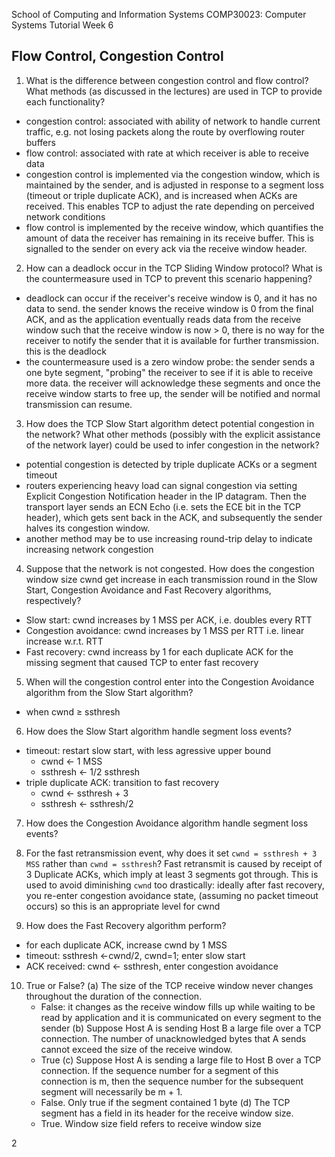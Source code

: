 
School of Computing and Information Systems
COMP30023: Computer Systems
Tutorial Week 6

## Flow Control, Congestion Control
1. What is the difference between congestion control and flow control? What
methods (as discussed in the lectures) are used in TCP to provide each
functionality?
- congestion control: associated with ability of network to handle current traffic, e.g. not losing
  packets along the route by overflowing router buffers
- flow control: associated with rate at which receiver is able to receive data
- congestion control is implemented via the congestion window, which is maintained by the sender,
  and is adjusted in response to a segment loss (timeout or triple duplicate ACK), and is increased
  when ACKs are received.  This enables TCP to adjust the rate depending on perceived network 
  conditions
- flow control is implemented by the receive window, which quantifies the amount of data the receiver
  has remaining in its receive buffer.  This is signalled to the sender on every ack via the receive
  window header.

2. How can a deadlock occur in the TCP Sliding Window protocol? What
is the countermeasure used in TCP to prevent this scenario happening?
- deadlock can occur if the receiver's receive window is 0, and it has no data to send.  the sender
  knows the receive window is 0 from the final ACK, and as the application eventually reads data from
  the receive window such that the receive window is now > 0, there is no way for the receiver
  to notify the sender that it is available for further transmission.  this is the deadlock
- the countermeasure used is a zero window probe: the sender sends a one byte segment, "probing" the
  receiver to see if it is able to receive more data.  the receiver will acknowledge these segments
  and once the receive window starts to free up, the sender will be notified and normal transmission
  can resume.

3. How does the TCP Slow Start algorithm detect potential congestion in
the network? What other methods (possibly with the explicit assistance
of the network layer) could be used to infer congestion in the network?
- potential congestion is detected by triple duplicate ACKs or a segment timeout
- routers experiencing heavy load can signal congestion via setting Explicit Congestion Notification
  header in the IP datagram.  Then the transport layer sends an ECN Echo (i.e. sets the ECE bit in 
  the TCP header), which gets sent back in the ACK, and subsequently the sender halves its congestion
  window.  
- another method may be to use increasing round-trip delay to indicate increasing network congestion

4. Suppose that the network is not congested. How does the congestion
window size cwnd get increase in each transmission round in the Slow
Start, Congestion Avoidance and Fast Recovery algorithms, respectively?
- Slow start: cwnd increases by 1 MSS per ACK, i.e. doubles every RTT
- Congestion avoidance: cwnd increases by 1 MSS per RTT i.e. linear increase w.r.t. RTT
- Fast recovery: cwnd increass by 1 for each duplicate ACK for the missing segment that caused
  TCP to enter fast recovery

5. When will the congestion control enter into the Congestion Avoidance
algorithm from the Slow Start algorithm?
- when cwnd $\ge$ ssthresh

6. How does the Slow Start algorithm handle segment loss events?
- timeout: restart slow start, with less agressive upper bound
  - cwnd <- 1 MSS
  - ssthresh <- 1/2 ssthresh
- triple duplicate ACK: transition to fast recovery
  - cwnd <- ssthresh + 3
  - ssthresh <- ssthresh/2

7. How does the Congestion Avoidance algorithm handle segment loss events?
8. For the fast retransmission event, why does it set `cwnd = ssthresh + 3 MSS` 
rather than `cwnd = ssthresh`?
Fast retransmit is caused by receipt of 3 Duplicate ACKs, which imply at least 3 segments got through.
This is used to avoid diminishing `cwnd` too drastically: ideally after fast recovery, you re-enter
congestion avoidance state, (assuming no packet timeout occurs) so this is an appropriate level
for cwnd

9. How does the Fast Recovery algorithm perform?
- for each duplicate ACK, increase cwnd by 1 MSS
- timeout: ssthresh <-cwnd/2, cwnd=1; enter slow start
- ACK received: cwnd <- ssthresh, enter congestion avoidance

10. True or False?
(a) The size of the TCP receive window never changes throughout the
duration of the connection.
    - False: it changes as the receive window fills up while waiting to be read by application
      and it is communicated on every segment to the sender
(b) Suppose Host A is sending Host B a large file over a TCP connection.
The number of unacknowledged bytes that A sends cannot exceed the
size of the receive window.
    - True
(c) Suppose Host A is sending a large file to Host B over a TCP connection. If the sequence number for a segment of this connection is m,
then the sequence number for the subsequent segment will necessarily
be m + 1.
    - False.  Only true if the segment contained 1 byte
(d) The TCP segment has a field in its header for the receive window
size.
    - True.  Window size field refers to receive window size

2


